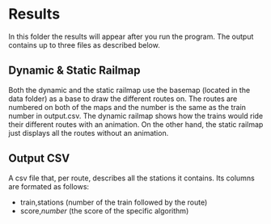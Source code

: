 # Results

In this folder the results will appear after you run the program.
The output contains up to three files as described below.

## Dynamic & Static Railmap

Both the dynamic and the static railmap use the basemap (located in the data folder) as a base to draw the different routes on.
The routes are numbered on both of the maps and the number is the same as the train number in output.csv.
The dynamic railmap shows how the trains would ride their different routes with an animation.
On the other hand, the static railmap just displays all the routes without an animation.

## Output CSV

A csv file that, per route, describes all the stations it contains.
Its columns are formated as follows:
- train,stations (number of the train followed by the route)
- score,*number* (the score of the specific algorithm)
